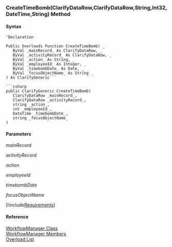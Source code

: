 ﻿### CreateTimeBomb(ClarifyDataRow,ClarifyDataRow,String,Int32,DateTime,String) Method

#### Syntax

```vbnet
'Declaration

Public Overloads Function CreateTimeBomb( _
   ByVal _mainRecord_ As ClarifyDataRow, _
   ByVal _activityRecord_ As ClarifyDataRow, _
   ByVal _action_ As String, _
   ByVal _employeeId_ As Integer, _
   ByVal _timebombDate_ As Date, _
   ByVal _focusObjectName_ As String _
) As ClarifyGeneric```

```csharp
public ClarifyGeneric CreateTimeBomb( 
   ClarifyDataRow _mainRecord_,
   ClarifyDataRow _activityRecord_,
   string _action_,
   int _employeeId_,
   DateTime _timebombDate_,
   string _focusObjectName_
)
```

#### Parameters

_mainRecord_

_activityRecord_

_action_

_employeeId_

_timebombDate_

_focusObjectName_

[!include[Requirements](../partials/requirements.md)]

#### Reference

[WorkflowManager Class](fcSDK~FChoice.Foundation.Clarify.Workflow.WorkflowManager.md)  
[WorkflowManager Members](fcSDK~FChoice.Foundation.Clarify.Workflow.WorkflowManager_members.md)  
[Overload List](fcSDK~FChoice.Foundation.Clarify.Workflow.WorkflowManager~CreateTimeBomb.md)
